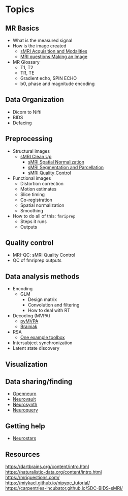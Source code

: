 # Topics

## MR Basics

- What is the measured signal  
- How is the image created  
  - [sMRI Acquisition and Modalities](https://carpentries-incubator.github.io/SDC-BIDS-sMRI/01-Image_Modalities/index.html)  
  - [MRI questions Making an Image](https://mriquestions.com/hellipmaking-an-image.html)  
- MR Glossary
	- T1, T2
	- TR, TE
	- Gradient echo, SPIN ECHO
	- b0, phase and magnitude encoding

## Data Organization

- Dicom to Nifti
- BIDS
- Defacing

## Preprocessing

- Structural images
  - [sMRI Clean Up](https://carpentries-incubator.github.io/SDC-BIDS-sMRI/02-Image_Cleanup/index.html)
	- [sMRI Spatial Normalization](https://carpentries-incubator.github.io/SDC-BIDS-sMRI/03-Image_Spatial_Normalization/index.html)
	- [sMRI Segmentation and Parcellation](https://carpentries-incubator.github.io/SDC-BIDS-sMRI/04-Image_Quantification/index.html)
	- [sMRI Quality Control](https://carpentries-incubator.github.io/SDC-BIDS-sMRI/05-Image_QC/index.html)
- Functional images
  - Distortion correction
  - Motion estimates
  - Slice timing
  - Co-registration 
  - Spatial normalization
  - Smoothing
- How to do all of this: `fmriprep`
  - Steps it runs
  - Outputs

## Quality control 

- MRI-QC: sMRI Quality Control  
- QC of fmriprep outputs

## Data analysis methods

- Encoding
  - GLM
    - Design matrix
    - Convolution and filtering
	- How to deal with RT
- Decoding (MVPA)
  - [pyMVPA](http://www.pymvpa.org/)
  - [Brainiak](https://brainiak.org/)
- RSA
	- [One example toolbox](https://journals.plos.org/ploscompbiol/article?id=10.1371/journal.pcbi.1003553)
- Intersubject synchronization
- Latent state discovery

## Visualization

## Data sharing/finding

- [Openneuro](https://openneuro.org/)
- [Neurovault](https://neurovault.org/)
- [Neurosynth](https://neurosynth.org/)
- [Neuroquery](https://neuroquery.org/)

## Getting help

- [Neurostars](https://neurostars.org/)

## Resources

https://dartbrains.org/content/intro.html  
https://naturalistic-data.org/content/intro.html  
https://mriquestions.com/  
https://miykael.github.io/nipype_tutorial/  
https://carpentries-incubator.github.io/SDC-BIDS-sMRI/  